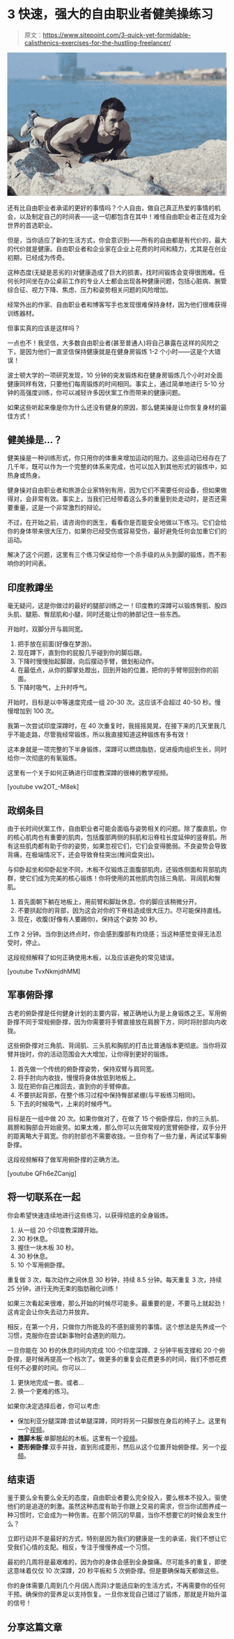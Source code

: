 # 3 快速，强大的自由职业者健美操练习

> 原文：<https://www.sitepoint.com/3-quick-yet-formidable-calisthenics-exercises-for-the-hustling-freelancer/>

![A man doing calisthenics](img/a6fd9acb86472e424d0222c900e988f2.png)

还有比自由职业者承诺的更好的事情吗？个人自由，做自己真正热爱的事情的机会，以及制定自己的时间表——这一切都包含在其中！难怪自由职业者正在成为全世界的首选职业。

但是，当你适应了新的生活方式，你会意识到——所有的自由都是有代价的，最大的代价就是健康。自由职业者和企业家在企业上花费的时间和精力，尤其是在创业初期，已经成为传奇。

这种态度(无疑是恶劣的)对健康造成了巨大的损害。找时间锻炼会变得很困难。任何长时间坐在办公桌前工作的专业人士都会出现各种健康问题，包括心脏病、腕管综合征、视力下降、焦虑、压力和姿势相关问题的风险增加。

经常外出的作家、自由职业者和博客写手也发现很难保持身材，因为他们很难获得训练器材。

但事实真的应该是这样吗？

一点也不！我坚信，大多数自由职业者(甚至普通人)将自己暴露在这样的风险之下，是因为他们一直坚信保持健康就是在健身房锻炼 1-2 个小时——这是个大错误！

波士顿大学的一项研究发现，10 分钟的突发锻炼和在健身房锻炼几个小时对全面健康同样有效，只要他们每周锻炼的时间相同。事实上，通过简单地进行 5-10 分钟的高强度训练，你可以减轻许多因伏案工作而带来的健康问题。

如果这些听起来像是你为什么还没有健身的原因，那么健美操是让你恢复身材的最佳方式！

## 健美操是…？

健美操是一种训练形式，你只用你的体重来增加运动的阻力。这些运动已经存在了几千年，既可以作为一个完整的体系来完成，也可以加入到其他形式的锻炼中，如热身或热身。

健身操对自由职业者和旅游企业家特别有用，因为它们不需要任何设备，但如果做得对，会非常有效。事实上，当我们已经带着这么多的重量到处走动时，是否还需要重量，这是一个非常激烈的辩论。

不过，在开始之前，请咨询你的医生，看看你是否能安全地做以下练习。它们会给你的身体带来很大压力，如果你已经受伤或容易受伤，最好避免任何会加重它们的运动。

解决了这个问题，这里有三个练习保证给你一个杀手级的从头到脚的锻炼，而不影响你的时间表。

## 印度教蹲坐

毫无疑问，这是你做过的最好的腿部训练之一！印度教的深蹲可以锻炼臀肌、股四头肌、腿筋、臀屈肌和小腿，同时还能让你的肺部记住一些东西。

开始时，双脚分开与肩同宽。

1.  把手放在前面(好像在梦游)。
2.  现在蹲下，直到你的屁股几乎碰到你的脚后跟。
3.  下降时慢慢抬起脚跟，向后摆动手臂，做划船动作。
4.  在最低点，从你的脚掌处蹬出，回到开始的位置，把你的手臂带回到你的前面。
5.  下降时吸气，上升时呼气。

开始时，目标是以中等速度完成一组 20-30 次。这应该不会超过 40-50 秒。慢慢增加到 100 次。

我第一次尝试印度深蹲时，在 40 次重复时，我摇摇晃晃，在接下来的几天里我几乎不能走路，尽管我经常锻炼，所以我直接知道这种锻炼有多有效！

这本身就是一项完整的下半身锻炼，深蹲可以燃烧脂肪，促进瘦肉组织生长，同时给你一次彻底的有氧锻炼。

这里有一个关于如何正确进行印度教深蹲的很棒的教学视频。

[youtube vw2OT_-M8ek]

## 政纲条目

由于长时间伏案工作，自由职业者可能会面临与姿势相关的问题。除了腹直肌，你的核心肌肉也有重要的肌肉，包括腹部两侧的斜肌和沿脊柱长度延伸的竖脊肌。所有这些肌肉都有助于你的姿势，如果忽视它们，它们会变得脆弱。不良姿势会导致背痛，在极端情况下，还会导致脊柱突出(椎间盘突出)。

与仰卧起坐和仰卧起坐不同，木板不仅锻炼正面腹部肌肉，还锻炼侧面和背部肌肉群，使它们成为完美的核心锻炼！你将使用的其他肌肉包括三角肌、背阔肌和臀肌。

1.  首先面朝下躺在地板上，用前臂和脚趾休息。你的脚应该稍微分开。
2.  不要拱起你的背部，因为这会对你的下脊柱造成很大压力。尽可能保持直线。
3.  现在，收腹(好像有人要踢你)，保持这个姿势 30 秒。

工作 2 分钟。当你到达终点时，你会感到腹部有灼烧感；当这种感觉变得无法忍受时，停止。

这段视频解释了如何正确使用木板，以及应该避免的常见错误。

[youtube TvxNkmjdhMM]

## 军事俯卧撑

古老的俯卧撑是任何健身计划的主要内容，被正确地认为是上身锻炼之王。军用俯卧撑不同于常规俯卧撑，因为你需要将手臂直接放在肩膀下方，同时将肘部向内收拢。

这些俯卧撑对三角肌、背阔肌、三头肌和胸肌的打击比普通版本更彻底。当你将双臂并拢时，你的活动范围会大大增加，让你得到更好的锻炼。

1.  首先做一个传统的俯卧撑姿势，保持双臂与肩同宽。
2.  将手肘向内收拢，慢慢将身体放低到地板上。
3.  现在把你自己推回去，直到你的手臂伸直。
4.  不要拱起背部，在整个练习过程中保持臀部紧绷(与平板练习相同)。
5.  下去的时候吸气，上来的时候呼气。

目标是在一组中做 20 次。如果你做对了，在做了 15 个俯卧撑后，你的三头肌、肩膀和胸部会开始疲劳。如果太难，那么你可以先做常规的宽臂俯卧撑，双手分开的距离略大于肩宽。你的肘部也不需要收拢。一旦你有了一些力量，再试试军事俯卧撑。

这段视频解释了做军用俯卧撑的正确方法。

[youtube QFh6eZCanjg]

## 将一切联系在一起

你会希望快速连续地进行这些练习，以获得彻底的全身锻炼。

1.  从一组 20 个印度教深蹲开始。
2.  30 秒休息。
3.  握住一块木板 30 秒。
4.  30 秒休息。
5.  10 个军用俯卧撑。

重复做 3 次，每次动作之间休息 30 秒钟，持续 8.5 分钟。每天重复 3 次，持续 25 分钟，进行无拘无束的脂肪融化训练！

如果三次看起来很难，那么开始的时候尽可能多。最重要的是，不要马上就起劲！这肯定会让你失去动力并放弃。

相反，在第一个月，只做你力所能及的不感到疲劳的事情。这个想法是先养成一个习惯，克服你在尝试新事物时会遇到的阻力。

一旦你能在 30 秒的休息时间内完成 100 个印度深蹲、2 分钟平板支撑和 20 个俯卧撑，是时候再提高一个档次了。做更多的重复会花费更多的时间，我们不想花费任何不必要的时间。你可以…

1.  更快地完成一套。或者…
2.  换一个更难的练习。

如果你决定选择后者，你可以考虑:

*   保加利亚分腿深蹲:尝试单腿深蹲，同时将另一只脚放在身后的椅子上。这里有一个[视频](https://www.youtube.com/watch?v=2C-uNgKwPLE)。
*   **翘脚木板**:单脚翘起的木板。这里有一个[视频](https://www.youtube.com/watch?v=37jgpiK3xRw)。
*   **菱形俯卧撑**:双手并拢，直到形成菱形，然后从这个位置开始俯卧撑。另一个[视频](https://www.youtube.com/watch?v=J0DnG1_S92I)。

## 结束语

鉴于要么全有要么全无的态度，自由职业者要么完全投入，要么根本不投入。驱使他们的是追逐的刺激。虽然这种态度有助于你跟上交易的需求，但当你试图养成一种习惯时，它会成为一种伤害。在那个阴沉的早晨，当你不想要它的时候会发生什么？

立即行动并不是最好的方式，特别是因为我们的健康是一生的承诺，我们不想让它受我们心情的支配。相反，专注于慢慢养成一个习惯。

最初的几周将是最艰难的，因为你的身体会感到全身酸痛。尽可能多的重复，即使这意味着仅仅 10 次深蹲，20 秒平板和 5 次俯卧撑。但是要确保每天都做这些。

你的身体需要几周到几个月(因人而异)才能适应新的生活方式，不再需要你的任何干预。确保你的营养足以支持恢复。一旦你发现自己错过了锻炼，那就是开始升温的信号！

## 分享这篇文章